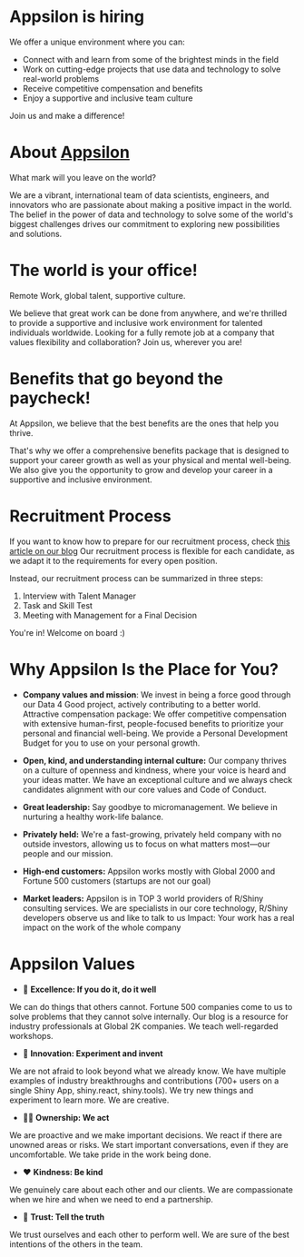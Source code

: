 # Appsilon is hiring 
We offer a unique environment where you can:

- Connect with and learn from some of the brightest minds in the field
- Work on cutting-edge projects that use data and technology to solve real-world problems
- Receive competitive compensation and benefits
- Enjoy a supportive and inclusive team culture

Join us and make a difference!

# About [Appsilon](https://appsilon.com)
What mark will you leave on the world?

We are a vibrant, international team of data scientists, engineers, and innovators who are passionate about making a positive impact in the world. The belief in the power of data and technology to solve some of the world's biggest challenges drives our commitment to exploring new possibilities and solutions.

# The world is your office!
Remote Work, global talent, supportive culture.

We believe that great work can be done from anywhere, and we're thrilled to provide a supportive and inclusive work environment for talented individuals worldwide. 
Looking for a fully remote job at a company that values flexibility and collaboration? 
Join us, wherever you are!

# Benefits that go beyond the paycheck!
At Appsilon, we believe that the best benefits are the ones that help you thrive. 

That's why we offer a comprehensive benefits package that is designed to support your career growth as well as your physical and mental well-being. 
We also give you the opportunity to grow and develop your career in a supportive and inclusive environment.


# Recruitment Process
If you want to know how to prepare for our recruitment process, check [this article on our blog](https://appsilon.com/how-to-start-a-career-as-an-r-shiny-developer/)
Our recruitment process is flexible for each candidate, as we adapt it to the requirements for every open position.

Instead, our recruitment process can be summarized in three steps:
1. Interview with Talent Manager
2. Task and Skill Test
3. Meeting with Management for a Final Decision

You're in! Welcome on board :) 
# Why Appsilon Is the Place for You?
- **Company values and mission**: 
We invest in being a force good through our Data 4 Good project, actively contributing to a better world.
Attractive compensation package: We offer competitive compensation with extensive human-first, people-focused benefits to prioritize your personal and financial well-being. We provide a Personal Development Budget for you to use on your personal growth.

- **Open, kind, and understanding internal culture:** 
Our company thrives on a culture of openness and kindness, where your voice is heard and your ideas matter. We have an exceptional culture and we always check candidates alignment with our core values and Code of Conduct.

- **Great leadership:** 
Say goodbye to micromanagement. We believe in nurturing a healthy work-life balance.

- **Privately held:**
We're a fast-growing, privately held company with no outside investors, allowing us to focus on what matters most—our people and our mission.

- **High-end customers:** 
Appsilon works mostly with Global 2000 and Fortune 500 customers (startups are not our goal)

- **Market leaders:** 
Appsilon is in TOP 3 world providers of R/Shiny consulting services. We are specialists in our core technology, R/Shiny developers observe us and like to talk to us
Impact: Your work has a real impact on the work of the whole company

# Appsilon Values
- 💯 **Excellence: If you do it, do it well**

We can do things that others cannot. Fortune 500 companies come to us to solve problems that they cannot solve internally. Our blog is a resource for industry professionals at Global 2K companies. We teach well-regarded workshops.

- 🧪 **Innovation: Experiment and invent**

We are not afraid to look beyond what we already know. We have multiple examples of industry breakthroughs and contributions (700+ users on a single Shiny App, shiny.react, shiny.tools). We try new things and experiment to learn more. We are creative.

- 🙋‍♀️ **Ownership: We act**

 We are proactive and we make important decisions. We react if there are unowned areas or risks. We start important conversations, even if they are uncomfortable.  We take pride in the work being done.

- ❤️ **Kindness: Be kind**

We genuinely care about each other and our clients. We are compassionate
when we hire and when we need to end a partnership.

- 🤝 **Trust: Tell the truth**

We trust ourselves and each other to perform well. We are sure of the best intentions of the others in the team.
